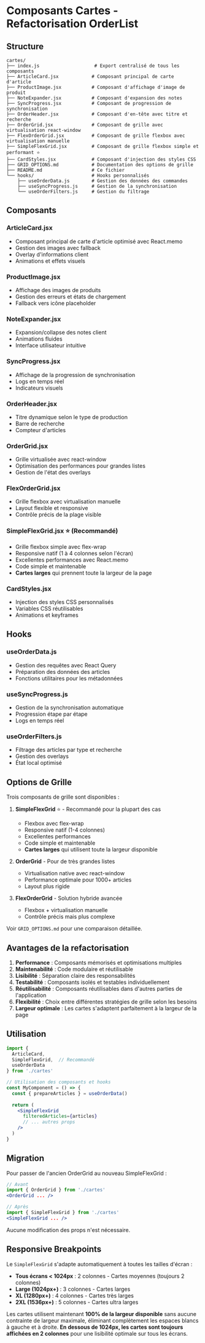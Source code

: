 # Composants Cartes - Refactorisation OrderList

## Structure

```
cartes/
├── index.js                    # Export centralisé de tous les composants
├── ArticleCard.jsx            # Composant principal de carte d'article
├── ProductImage.jsx           # Composant d'affichage d'image de produit
├── NoteExpander.jsx           # Composant d'expansion des notes
├── SyncProgress.jsx           # Composant de progression de synchronisation
├── OrderHeader.jsx            # Composant d'en-tête avec titre et recherche
├── OrderGrid.jsx              # Composant de grille avec virtualisation react-window
├── FlexOrderGrid.jsx          # Composant de grille flexbox avec virtualisation manuelle
├── SimpleFlexGrid.jsx         # Composant de grille flexbox simple et performant ⭐
├── CardStyles.jsx             # Composant d'injection des styles CSS
├── GRID_OPTIONS.md            # Documentation des options de grille
├── README.md                  # Ce fichier
└── hooks/                     # Hooks personnalisés
    ├── useOrderData.js        # Gestion des données des commandes
    ├── useSyncProgress.js     # Gestion de la synchronisation
    └── useOrderFilters.js     # Gestion du filtrage
```

## Composants

### ArticleCard.jsx
- Composant principal de carte d'article optimisé avec React.memo
- Gestion des images avec fallback
- Overlay d'informations client
- Animations et effets visuels

### ProductImage.jsx
- Affichage des images de produits
- Gestion des erreurs et états de chargement
- Fallback vers icône placeholder

### NoteExpander.jsx
- Expansion/collapse des notes client
- Animations fluides
- Interface utilisateur intuitive

### SyncProgress.jsx
- Affichage de la progression de synchronisation
- Logs en temps réel
- Indicateurs visuels

### OrderHeader.jsx
- Titre dynamique selon le type de production
- Barre de recherche
- Compteur d'articles

### OrderGrid.jsx
- Grille virtualisée avec react-window
- Optimisation des performances pour grandes listes
- Gestion de l'état des overlays

### FlexOrderGrid.jsx
- Grille flexbox avec virtualisation manuelle
- Layout flexible et responsive
- Contrôle précis de la plage visible

### SimpleFlexGrid.jsx ⭐ (Recommandé)
- Grille flexbox simple avec flex-wrap
- Responsive natif (1 à 4 colonnes selon l'écran)
- Excellentes performances avec React.memo
- Code simple et maintenable
- **Cartes larges** qui prennent toute la largeur de la page

### CardStyles.jsx
- Injection des styles CSS personnalisés
- Variables CSS réutilisables
- Animations et keyframes

## Hooks

### useOrderData.js
- Gestion des requêtes avec React Query
- Préparation des données des articles
- Fonctions utilitaires pour les métadonnées

### useSyncProgress.js
- Gestion de la synchronisation automatique
- Progression étape par étape
- Logs en temps réel

### useOrderFilters.js
- Filtrage des articles par type et recherche
- Gestion des overlays
- État local optimisé

## Options de Grille

Trois composants de grille sont disponibles :

1. **SimpleFlexGrid** ⭐ - Recommandé pour la plupart des cas
   - Flexbox avec flex-wrap
   - Responsive natif (1-4 colonnes)
   - Excellentes performances
   - Code simple et maintenable
   - **Cartes larges** qui utilisent toute la largeur disponible

2. **OrderGrid** - Pour de très grandes listes
   - Virtualisation native avec react-window
   - Performance optimale pour 1000+ articles
   - Layout plus rigide

3. **FlexOrderGrid** - Solution hybride avancée
   - Flexbox + virtualisation manuelle
   - Contrôle précis mais plus complexe

Voir `GRID_OPTIONS.md` pour une comparaison détaillée.

## Avantages de la refactorisation

1. **Performance** : Composants mémorisés et optimisations multiples
2. **Maintenabilité** : Code modulaire et réutilisable
3. **Lisibilité** : Séparation claire des responsabilités
4. **Testabilité** : Composants isolés et testables individuellement
5. **Réutilisabilité** : Composants réutilisables dans d'autres parties de l'application
6. **Flexibilité** : Choix entre différentes stratégies de grille selon les besoins
7. **Largeur optimale** : Les cartes s'adaptent parfaitement à la largeur de la page

## Utilisation

```jsx
import { 
  ArticleCard, 
  SimpleFlexGrid,  // Recommandé
  useOrderData 
} from './cartes'

// Utilisation des composants et hooks
const MyComponent = () => {
  const { prepareArticles } = useOrderData()
  
  return (
    <SimpleFlexGrid 
      filteredArticles={articles}
      // ... autres props
    />
  )
}
```

## Migration

Pour passer de l'ancien OrderGrid au nouveau SimpleFlexGrid :

```jsx
// Avant
import { OrderGrid } from './cartes'
<OrderGrid ... />

// Après  
import { SimpleFlexGrid } from './cartes'
<SimpleFlexGrid ... />
```

Aucune modification des props n'est nécessaire.

## Responsive Breakpoints

Le `SimpleFlexGrid` s'adapte automatiquement à toutes les tailles d'écran :

- **Tous écrans < 1024px** : 2 colonnes - Cartes moyennes (toujours 2 colonnes)
- **Large (1024px+)** : 3 colonnes - Cartes larges
- **XL (1280px+)** : 4 colonnes - Cartes très larges
- **2XL (1536px+)** : 5 colonnes - Cartes ultra larges

Les cartes utilisent maintenant **100% de la largeur disponible** sans aucune contrainte de largeur maximale, éliminant complètement les espaces blancs à gauche et à droite. **En dessous de 1024px, les cartes sont toujours affichées en 2 colonnes** pour une lisibilité optimale sur tous les écrans.

